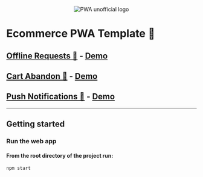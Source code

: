 <p align="center">
  <img src="https://github.com/charisTheo/ecommerce-example-pwa/blob/master/img/pwa-logo.png?raw=true" alt="PWA unofficial logo"/>
</p>

# Ecommerce PWA Template 📱

## [Offline Requests 📴](https://github.com/charisTheo/offline-requests) - [Demo](https://www.charistheo.io/offline-requests)

## [Cart Abandon 🛒](https://github.com/charisTheo/cart-abandon-notification) - [Demo](https://www.charistheo.io/cart-abandon-notification)

## [Push Notifications 🔔](https://github.com/charisTheo/push-examples) - [Demo](https://www.charistheo.io/push-examples)

---

## Getting started

### Run the web app

#### From the root directory of the project run:

```npm start```

